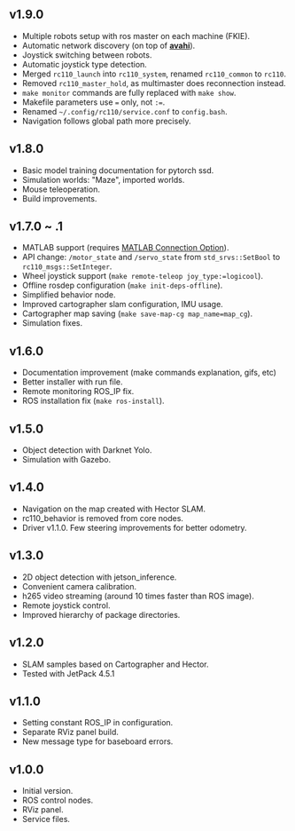 ## v1.9.0
* Multiple robots setup with ros master on each machine (FKIE).
* Automatic network discovery (on top of [**avahi**](https://en.wikipedia.org/wiki/Avahi_(software))).
* Joystick switching between robots.
* Automatic joystick type detection.
* Merged `rc110_launch` into `rc110_system`, renamed `rc110_common` to `rc110`.
* Removed `rc110_master_hold`, as multimaster does reconnection instead.
* `make monitor` commands are fully replaced with `make show`.
* Makefile parameters use `=` only, not `:=`.
* Renamed `~/.config/rc110/service.conf` to `config.bash`.
* Navigation follows global path more precisely.

## v1.8.0
* Basic model training documentation for pytorch ssd.
* Simulation worlds: "Maze", imported worlds.
* Mouse teleoperation.
* Build improvements.

## v1.7.0 ~ .1

* MATLAB support (requires [MATLAB Connection Option](https://www.zmp.co.jp/en/products/robocar/robocar-110X/support/matlab)).
* API change: `/motor_state` and `/servo_state` from  `std_srvs::SetBool` to `rc110_msgs::SetInteger`.
* Wheel joystick support (`make remote-teleop joy_type:=logicool`).
* Offline rosdep configuration (`make init-deps-offline`).
* Simplified behavior node.
* Improved cartographer slam configuration, IMU usage.
* Cartographer map saving (`make save-map-cg map_name=map_cg`).
* Simulation fixes.

## v1.6.0

* Documentation improvement (make commands explanation, gifs, etc)
* Better installer with run file.
* Remote monitoring ROS_IP fix.
* ROS installation fix (`make ros-install`).

## v1.5.0

* Object detection with Darknet Yolo.
* Simulation with Gazebo.

## v1.4.0

* Navigation on the map created with Hector SLAM.
* rc110_behavior is removed from core nodes.
* Driver v1.1.0. Few steering improvements for better odometry.

## v1.3.0

* 2D object detection with jetson_inference.
* Convenient camera calibration.
* h265 video streaming (around 10 times faster than ROS image).
* Remote joystick control.
* Improved hierarchy of package directories.

## v1.2.0

* SLAM samples based on Cartographer and Hector.
* Tested with JetPack 4.5.1

## v1.1.0

* Setting constant ROS_IP in configuration.
* Separate RViz panel build.
* New message type for baseboard errors.

## v1.0.0

* Initial version.
* ROS control nodes.
* RViz panel.
* Service files.
